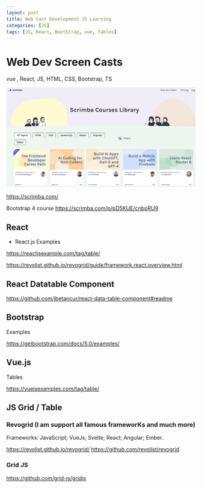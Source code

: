 ```yaml
---
layout: post
title: Web Cast Development JS Learning 
categories: [JS]
tags: [JS, React, BootStrap, vue, Tables]
---
```


# Web Dev Screen Casts

vue , React, JS, HTML, CSS, Bootstrap, TS 

![](../pics/2019-11-15-web-cast-web-Coding-learning_image_1.png)

<https://scrimba.com/>

Bootstrap 4 course <https://scrimba.com/p/pD5KUE/cnbpRU9> 

## React

- React.js Examples 

<https://reactjsexample.com/tag/table/>

<https://revolist.github.io/revogrid/guide/framework.react.overview.html>

## React Datatable Component 

<https://github.com/jbetancur/react-data-table-component#readme>


## Bootstrap 

Examples 

<https://getbootstrap.com/docs/5.0/examples/>


## Vue.js

Tables

<https://vuejsexamples.com/tag/table/>


## JS Grid / Table 

### Revogrid (I am support all famous frameworKs and much more) 
Frameworks:    JavaScript;    VueJs;    Svelte;    React;    Angular;    Ember.

<https://revolist.github.io/revogrid/> 
<https://github.com/revolist/revogrid>

### Grid JS 

<https://github.com/grid-js/gridjs>
